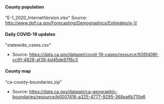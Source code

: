 #### County population
"E-1_2020_InternetVersion.xlsx"
Source: http://www.dof.ca.gov/Forecasting/Demographics/Estimates/e-1/

#### Daily COVID-19 updates
"statewide_cases.csv"
- Source: https://data.ca.gov/dataset/covid-19-cases/resource/926fd08f-cc91-4828-af38-bd45de97f8c3

#### County map
"ca-county-boundaries.zip"
- Source: https://data.ca.gov/dataset/ca-geographic-boundaries/resource/b0007416-a325-4777-9295-368ea6b710e6

